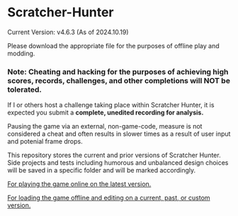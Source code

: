 # Scratcher-Hunter
Current Version: v4.6.3 (As of 2024.10.19)

Please download the appropriate file for the purposes of offline play and modding.

### Note: Cheating and hacking for the purposes of achieving high scores, records, challenges, and other completions will NOT be tolerated.

If I or others host a challenge taking place within Scratcher Hunter, it is expected you submit a **complete, unedited recording for analysis.**

Pausing the game via an external, non-game-code, measure is not considered a cheat and often results in slower times as a result of user input and potenial frame drops.

This repository stores the current and prior versions of Scratcher Hunter. Side projects and tests including humorous and unbalanced design choices will be saved in a specific folder and will be marked accordingly.

[For playing the game online on the latest version.](https://dexfire1115.itch.io/scratcher-hunter)

[For loading the game offline and editing on a current, past, or custom version.](https://desktop.turbowarp.org/)
